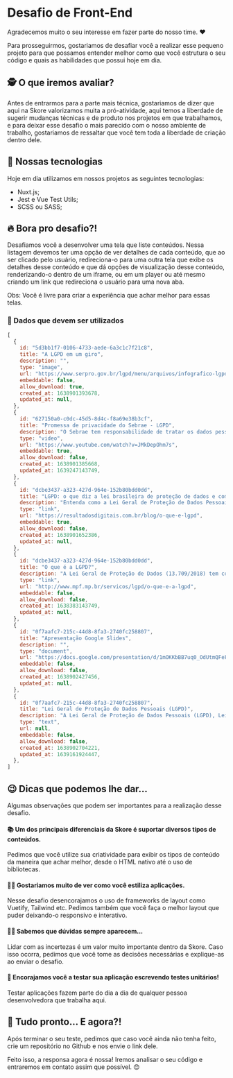 # Desafio de Front-End
Agradecemos muito o seu interesse em fazer parte do nosso time. ❤️

Para prosseguirmos, gostariamos de desafiar você a realizar esse pequeno projeto para que possamos entender melhor como que você estrutura o seu código e quais as habilidades que possui hoje em dia.

## 🕵️ O que iremos avaliar?
Antes de entrarmos para a parte mais técnica, gostariamos de dizer que aqui na Skore valorizamos muita a pró-atividade, aqui temos a liberdade de sugerir mudanças técnicas e de produto nos projetos em que trabalhamos, e para deixar esse desafio o mais parecido com o nosso ambiente de trabalho, gostariamos de ressaltar que você tem toda a liberdade de criação dentro dele.

## 🚀 Nossas tecnologias
Hoje em dia utilizamos em nossos projetos as seguintes tecnologias:
- Nuxt.js;
- Jest e Vue Test Utils;
- SCSS ou SASS;

## 🔥 Bora pro desafio?!
Desafiamos você a desenvolver uma tela que liste conteúdos. Nessa listagem devemos ter uma opção de ver detalhes de cada conteúdo, que ao ser clicado pelo usuário, redireciona-o para uma outra tela que exibe os detalhes desse conteúdo e que dá opções de visualização desse conteúdo, renderizando-o dentro de um iframe, ou em um player ou até mesmo criando um link que redireciona o usuário para uma nova aba.

Obs: Você é livre para criar a experiência que achar melhor para essas telas.

### 💾 Dados que devem ser utilizados
```javascript
[
  {
    id: "5d3bb1f7-0106-4733-aede-6a3c1c7f21c8",
    title: "A LGPD em um giro",
    description: "",
    type: "image",
    url: "https://www.serpro.gov.br/lgpd/menu/arquivos/infografico-lgpd-em-um-giro",
    embeddable: false,
    allow_download: true,
    created_at: 1638901393678,
    updated_at: null,
  },
  {
    id: "627150a0-c0dc-45d5-8d4c-f8a69e38b3cf",
    title: "Promessa de privacidade do Sebrae - LGPD",
    description: "O Sebrae tem responsabilidade de tratar os dados pessoais dos empreendedores conforme preconiza a Lei Geral de Proteção de Dados - LGPD. Apresentamos aqui nossa promessa sobre os cuidados que tomamos e as razões porque coletamos e tratamos os dados.",
    type: "video",
    url: "https://www.youtube.com/watch?v=JMkDepOhm7s",
    embeddable: true,
    allow_download: false,
    created_at: 1638901385668,
    updated_at: 1639247143749,
  },
  {
    id: "dcbe3437-a323-427d-964e-152b80bdd0dd",
    title: "LGPD: o que diz a lei brasileira de proteção de dados e como ela pode impactar a estratégia de marketing de sua empresa",
    description: "Entenda como a Lei Geral de Proteção de Dados Pessoais, afeta a forma com que as empresas e organizações captam, armazenam e utilizam dados de seus clientes, tanto no meio online quanto offline",
    type: "link",
    url: "https://resultadosdigitais.com.br/blog/o-que-e-lgpd",
    embeddable: true,
    allow_download: false,
    created_at: 1638901652386,
    updated_at: null,
  },
  {
    id: "dcbe3437-a323-427d-964e-152b80bdd0dd",
    title: "O que é a LGPD?",
    description: "A Lei Geral de Proteção de Dados (13.709/2018) tem como principal objetivo proteger os direitos fundamentais de liberdade e de privacidade e o livre desenvolvimento da personalidade da pessoa natural.",
    type: "link",
    url: "http://www.mpf.mp.br/servicos/lgpd/o-que-e-a-lgpd",
    embeddable: false,
    allow_download: false,
    created_at: 1638383143749,
    updated_at: null,
  },
  {
    id: "0f7aafc7-215c-44d8-8fa3-2740fc258807",
    title: "Apresentação Google Slides",
    description: "",
    type: "document",
    url: "https://docs.google.com/presentation/d/1mOKKbBB7uq0_OdUtmQFeFBA5TJIvI3QG7tgAkuMJDYs/edit?usp=sharing",
    embeddable: false,
    allow_download: false,
    created_at: 1638902427456,
    updated_at: null,
  },
  {
    id: "0f7aafc7-215c-44d8-8fa3-2740fc258807",
    title: "Lei Geral de Proteção de Dados Pessoais (LGPD)",
    description: "A Lei Geral de Proteção de Dados Pessoais (LGPD), Lei n° 13.709/2018, foi promulgada para proteger os direitos fundamentais de liberdade e de privacidade e a livre formação da personalidade de cada indivíduo. A Lei fala sobre o tratamento de dados pessoais, dispostos em meio físico ou digital, feito por pessoa física ou jurídica de direito público ou privado, englobando um amplo conjunto de operações que podem ocorrer em meios manuais ou digitais. <br> No âmbito da LGPD, o tratamento dos dados pessoais pode ser realizado por dois agentes de tratamento, o Controlador e o Operador. Além deles, há a figura do Encarregado, que é a pessoa indicada pelo Controlador para atuar como canal de comunicação entre o Controlador, o Operador, os(as) titulares dos dados e a Autoridade Nacional de Proteção de Dados (ANPD). <br> Tema fundamental trabalhado pela Lei, o tratamento de dados diz respeito a qualquer atividade que utiliza um dado pessoal na execução da sua operação, como, por exemplo: coleta, produção, recepção, classificação, utilização, acesso, reprodução, transmissão, distribuição, processamento, arquivamento, armazenamento, eliminação, avaliação ou controle da informação, modificação, comunicação, transferência, difusão ou extração. <br> Antes de iniciar qualquer tipo de tratamento de dados pessoais, o agente deve se certificar que a finalidade da operação está registrada de forma clara e explícita e os propósitos especificados e informados ao(à) titular dos dados. No caso do setor público, a principal finalidade do tratamento está relacionada à execução de políticas públicas, devidamente previstas em lei, regulamentos ou respaldadas em contratos, convênios ou instrumentos semelhantes. <br> O compartilhamento dentro da administração pública, no âmbito da execução de políticas públicas, é previsto na Lei e dispensa o consentimento específico. Contudo, o órgão que coleta deve informar com transparência qual dado será compartilhado e com quem. Do outro lado, o órgão que solicita receber o compartilhamento precisa justificar esse acesso com base na execução de uma política pública específica e claramente determinada, descrevendo o motivo da solicitação de acesso e o uso que será feito com os dados. Informações protegidas por sigilo seguem protegidas e sujeitas a normativos e regras específicas. Essas e outras questões fundamentais devem ser observadas pelos órgãos e entidades da administração federal no sentido de assegurar a conformidade do tratamento de dados pessoais de acordo com as hipóteses legais e princípios da LGPD. <br> A Lei estabelece uma estrutura legal de direitos dos(as) titulares de dados pessoais. Esses direitos devem ser garantidos durante toda a existência do tratamento dos dados pessoais realizado pelo órgão ou entidade. Para o exercício dos direitos dos(as) titulares, a LGPD prevê um conjunto de ferramentas que aprofundam obrigações de transparência ativa e passiva, e criam meios processuais para mobilizar a Administração Pública. <br> Documento base:  Guia de Boas Práticas para Implementação na Administração Pública Federal da Lei Geral de Proteção de Dados, documento elaborado pelos diferentes órgãos que compõem o Comitê Central de Governança de Dados e que contém orientações sobre as atribuições e atuação do Controlador, do Operador e do Encarregado, bem como da Autoridade Nacional de Proteção de Dados (ANPD) e versa, ainda, sobre os direitos fundamentais dos(as) cidadãos(ãs) titulares dos dados, aborda hipóteses de tratamento dos dados e sua realização, indica o ciclo de vida do tratamento dos dados pessoais e apresenta boas práticas em segurança da informação.",
    type: "text",
    url: null,
    embeddable: false,
    allow_download: false,
    created_at: 1638902704221,
    updated_at: 1639161924447,
  },
]
```

## 😉 Dicas que podemos lhe dar...
Algumas observações que podem ser importantes para a realização desse desafio.

#### 📚 Um dos principais diferenciais da Skore é suportar diversos tipos de conteúdos.
Pedimos que você utilize sua criatividade para exibir os tipos de conteúdo da maneira que achar melhor, desde o HTML nativo até o uso de bibliotecas.

#### 💅🏿 Gostariamos muito de ver como você estiliza aplicações.
Nesse desafio desencorajamos o uso de frameworks de layout como Vuetify, Tailwind etc. Pedimos também que você faça o melhor layout que puder deixando-o responsivo e interativo.

#### 🤷‍♀️ Sabemos que dúvidas sempre aparecem...
Lidar com as incertezas é um valor muito importante dentro da Skore. Caso isso ocorra, pedimos que você tome as decisões necessárias e explique-as ao enviar o desafio.


#### 🧪 Encorajamos você a testar sua aplicação escrevendo testes unitários!
Testar aplicações fazem parte do dia a dia de qualquer pessoa desenvolvedora que trabalha aqui.


## 🎉 Tudo pronto... E agora?!
Após terminar o seu teste, pedimos que caso você ainda não tenha feito, crie um repositório no Github e nos envie o link dele.

Feito isso, a responsa agora é nossa! Iremos analisar o seu código e entraremos em contato assim que possível. 😊